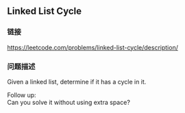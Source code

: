## Linked List Cycle  
### 链接  
https://leetcode.com/problems/linked-list-cycle/description/  
### 问题描述

Given a linked list, determine if it has a cycle in it.



Follow up:<br />
Can you solve it without using extra space?

